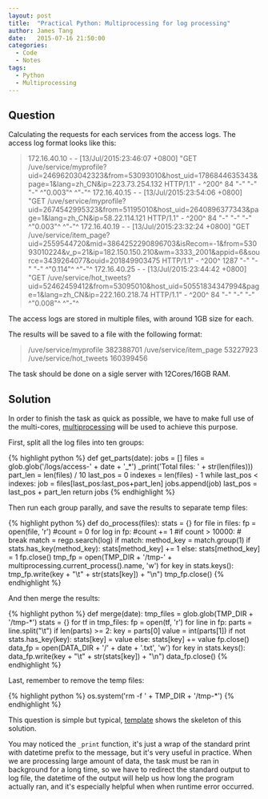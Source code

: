 ```yaml
---
layout: post
title:  "Practical Python: Multiprocessing for log processing"
author: James Tang
date:   2015-07-16 21:50:00
categories:
  - Code
  - Notes
tags:
  - Python
  - Multiprocessing
---
```


## Question

Calculating the requests for each services from the access logs. The access log format looks like this:

 > 172.16.40.10 - - [13/Jul/2015:23:46:07 +0800] "GET /uve/service/myprofile?uid=24696203042323&from=53093010&host_uid=1786844635343&page=1&lang=zh_CN&ip=223.73.254.132 HTTP/1.1" - ^200^ 84 "-" "-" "-" ^"0.003"^ ^"-"^
 > 172.16.40.15 - - [13/Jul/2015:23:54:06 +0800] "GET /uve/service/myprofile?uid=2674542995323&from=51195010&host_uid=2640896377343&page=1&lang=zh_CN&ip=58.22.114.121 HTTP/1.1" - ^200^ 84 "-" "-" "-" ^"0.003"^ ^"-"^
 > 172.16.40.19 - - [13/Jul/2015:23:32:24 +0800] "GET /uve/service/item_page?uid=2559544720&mid=3864252290896703&isRecom=-1&from=53093010224&v_p=21&ip=182.150.150.210&wm=3333_2001&appid=6&source=3439264077&ouid=201849903475 HTTP/1.1" - ^200^ 1287 "-" "-" "-" ^"0.114"^ ^"-"^
 > 172.16.40.25 - - [13/Jul/2015:23:44:42 +0800] "GET /uve/service/hot_tweets?uid=52462459412&from=53095010&host_uid=50551834347994&page=1&lang=zh_CN&ip=222.160.218.74 HTTP/1.1" - ^200^ 84 "-" "-" "-" ^"0.008"^ ^"-"^

The access logs are stored in multiple files, with around 1GB size for each.

The results will be saved to a file with the following format:

 > /uve/service/myprofile 382388701
 > /uve/service/item_page 53227923
 > /uve/service/hot_tweets 160399456

The task should be done on a sigle server with 12Cores/16GB RAM.

## Solution

In order to finish the task as quick as possible, we have to make full use of the multi-cores, [multiprocessing] will be used to achieve this purpose.

First, split all the log files into ten groups:

{% highlight python %}
def get_parts(date):
    jobs = []
    files = glob.glob('/logs/access-' + date + '_*')
    _print('Total files: ' + str(len(files)))
    part_len = len(files) / 10
    last_pos = 0
    indexes = len(files) - 1
    while last_pos < indexes:
        job = files[last_pos:last_pos+part_len]
        jobs.append(job)
        last_pos = last_pos + part_len
    return jobs
{% endhighlight %}

Then run each group parally, and save the results to separate temp files:

{% highlight python %}
def do_process(files):
    stats = {}
    for file in files:
        fp = open(file, 'r')
        #count = 0
        for log in fp:
            #count += 1
            #if count > 10000:
            #    break
            match = regp.search(log)
            if match:
                method_key = match.group(1)
                if stats.has_key(method_key):
                    stats[method_key] += 1
                else:
                    stats[method_key] = 1
        fp.close()
    tmp_fp = open(TMP_DIR + '/tmp-' + multiprocessing.current_process().name, 'w')
    for key in stats.keys():
        tmp_fp.write(key + "\t" + str(stats[key]) + "\n")
    tmp_fp.close()
{% endhighlight %}

And then merge the results:

{% highlight python %}
def merge(date):
    tmp_files = glob.glob(TMP_DIR + '/tmp-*')
    stats = {}
    for tf in tmp_files:
        fp = open(tf, 'r')
        for line in fp:
            parts = line.split("\t")
            if len(parts) >= 2:
                key = parts[0]
                value = int(parts[1])
                if not stats.has_key(key):
                    stats[key] = value
                else:
                    stats[key] += value
        fp.close()
    data_fp = open(DATA_DIR + '/' + date + '.txt', 'w')
    for key in stats.keys():
        data_fp.write(key + "\t" + str(stats[key]) + "\n")
    data_fp.close()
{% endhighlight %}

Last, remember to remove the temp files:

{% highlight python %}
os.system('rm -f ' + TMP_DIR + '/tmp-*')
{% endhighlight %}

This question is simple but typical, [template] shows the skeleton of this solution.

You may noticed the `_print` function, it's just a wrap of the standard print with datetime prefix to the message, but it's very useful in practice. When we are processing large amount of data, the task must be ran in background for a long time, so we have to redirect the standard output to log file, the datetime of the output will help us how long the program actually ran, and it's especially helpful when when runtime error occurred.

[multiprocessing]: https://docs.python.org/2/library/multiprocessing.html
[template]: https://gist.github.com/fwso/79636c531ddbc3ec1f6e

